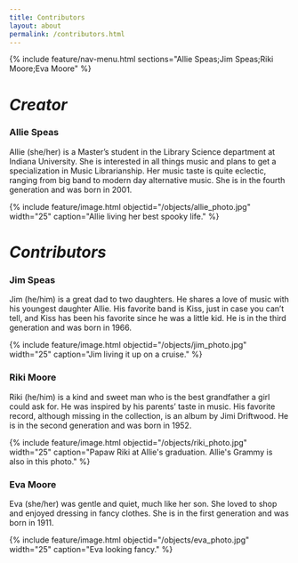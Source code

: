 ```yaml
---
title: Contributors
layout: about
permalink: /contributors.html
---
```

{% include feature/nav-menu.html sections="Allie Speas;Jim Speas;Riki Moore;Eva Moore" %}

# *Creator*

### Allie Speas
Allie (she/her) is a Master’s student in the Library Science department at Indiana University. She is interested in all things music and plans to get a specialization in Music Librarianship. Her music taste is quite eclectic, ranging from big band to modern day alternative music. She is in the fourth generation and was born in 2001.

{% include feature/image.html objectid="/objects/allie_photo.jpg" width="25" caption="Allie living her best spooky life." %}

# *Contributors*

### Jim Speas
Jim (he/him) is a great dad to two daughters. He shares a love of music with his youngest daughter Allie. His favorite band is Kiss, just in case you can’t tell, and Kiss has been his favorite since he was a little kid. He is in the third generation and was born in 1966.

{% include feature/image.html objectid="/objects/jim_photo.jpg" width="25" caption="Jim living it up on a cruise." %}

### Riki Moore
Riki (he/him) is a kind and sweet man who is the best grandfather a girl could ask for. He was inspired by his parents’ taste in music. His favorite record, although missing in the collection, is an album by Jimi Driftwood. He is in the second generation and was born in 1952.

{% include feature/image.html objectid="/objects/riki_photo.jpg" width="25" caption="Papaw Riki at Allie's graduation. Allie's Grammy is also in this photo." %}

### Eva Moore
Eva (she/her) was gentle and quiet, much like her son. She loved to shop and enjoyed dressing in fancy clothes. She is in the first generation and was born in 1911.

{% include feature/image.html objectid="/objects/eva_photo.jpg" width="25" caption="Eva looking fancy." %}  

